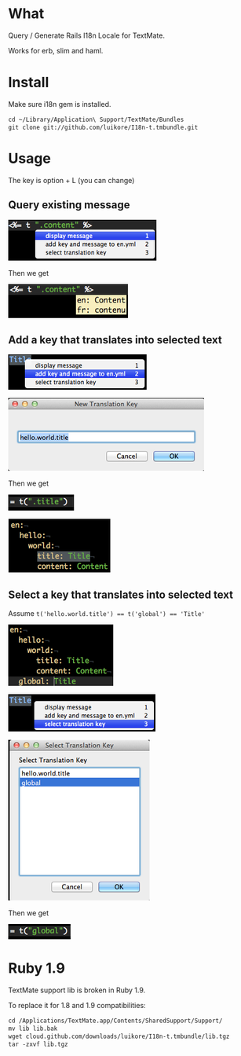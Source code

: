 # What

Query / Generate Rails I18n Locale for TextMate.

Works for erb, slim and haml.

# Install

Make sure i18n gem is installed.

    cd ~/Library/Application\ Support/TextMate/Bundles
    git clone git://github.com/luikore/I18n-t.tmbundle.git

# Usage

The key is option + L (you can change)

## Query existing message

![Usage](http://github.com/luikore/I18n-t.tmbundle/raw/master/ScreenShots/1-1.png "Usage")

Then we get

![Usage](http://github.com/luikore/I18n-t.tmbundle/raw/master/ScreenShots/1-2.png "Usage")

## Add a key that translates into selected text

![Usage](http://github.com/luikore/I18n-t.tmbundle/raw/master/ScreenShots/2-1.png "Usage")

![Usage](http://github.com/luikore/I18n-t.tmbundle/raw/master/ScreenShots/2-2.png "Usage")

Then we get

![Usage](http://github.com/luikore/I18n-t.tmbundle/raw/master/ScreenShots/2-3.png "Usage")

![Usage](http://github.com/luikore/I18n-t.tmbundle/raw/master/ScreenShots/2-4.png "Usage")

## Select a key that translates into selected text

Assume `t('hello.world.title') == t('global') == 'Title'`

![Usage](http://github.com/luikore/I18n-t.tmbundle/raw/master/ScreenShots/3-1.png "Usage")

![Usage](http://github.com/luikore/I18n-t.tmbundle/raw/master/ScreenShots/3-2.png "Usage")

![Usage](http://github.com/luikore/I18n-t.tmbundle/raw/master/ScreenShots/3-3.png "Usage")

Then we get

![Usage](http://github.com/luikore/I18n-t.tmbundle/raw/master/ScreenShots/3-4.png "Usage")

# Ruby 1.9

TextMate support lib is broken in Ruby 1.9.

To replace it for 1.8 and 1.9 compatibilities:

    cd /Applications/TextMate.app/Contents/SharedSupport/Support/
    mv lib lib.bak
    wget cloud.github.com/downloads/luikore/I18n-t.tmbundle/lib.tgz
    tar -zxvf lib.tgz
